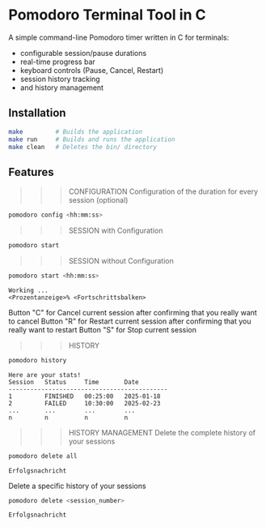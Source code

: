 # Pomodoro Terminal Tool in C

A simple command-line Pomodoro timer written in C for terminals:
- configurable session/pause durations
- real-time progress bar
- keyboard controls (Pause, Cancel, Restart)
- session history tracking
- and history management



## Installation

```bash
make         # Builds the application
make run     # Builds and runs the application
make clean   # Deletes the bin/ directory
```

## Features

>>> CONFIGURATION
Configuration of the duration for every session (optional)
```bash
pomodoro config <hh:mm:ss>
```

>>> SESSION with Configuration
```bash
pomodoro start
```

>>> SESSION without Configuration 
```bash
pomodoro start <hh:mm:ss>
```
```text
Working ...
<Prozentanzeige>% <Fortschrittsbalken>
```
Button "C" for Cancel current session after confirming that you really want to cancel
Button "R" for Restart current session after confirming that you really want to restart
Button "S" for Stop current session

>>> HISTORY
```bash
pomodoro history
```
```text
Here are your stats!
Session   Status     Time       Date
--------------------------------------------
1         FINISHED   00:25:00   2025-01-18
2         FAILED     10:30:00   2025-02-23
...       ...        ...        ...
n         n          n          n
```

>>> HISTORY MANAGEMENT
Delete the complete history of your sessions
```bash
pomodoro delete all
```
```text
Erfolgsnachricht
```

Delete a specific history of your sessions
```bash
pomodoro delete <session_number>
```
```text
Erfolgsnachricht
```
